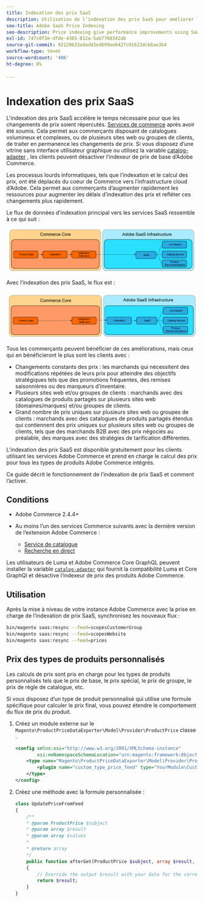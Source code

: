 ```yaml
---
title: Indexation des prix SaaS
description: Utilisation de l’indexation des prix SaaS pour améliorer les performances
seo-title: Adobe SaaS Price Indexing
seo-description: Price indexing give performance improvements using SaaS infrastructure
exl-id: 747c0f3e-dfde-4365-812a-5ab7768342ab
source-git-commit: 92129633adadd3ed699ae6427c01622dcb6ae3b4
workflow-type: tm+mt
source-wordcount: '406'
ht-degree: 0%

---
```


# Indexation des prix SaaS

L’indexation des prix SaaS accélère le temps nécessaire pour que les changements de prix soient répercutés. [Services de commerce](../landing/saas.md) après avoir été soumis. Cela permet aux commerçants disposant de catalogues volumineux et complexes, ou de plusieurs sites web ou groupes de clients, de traiter en permanence les changements de prix.
Si vous disposez d’une vitrine sans interface utilisateur graphique ou utilisez la variable [catalog-adapter](./catalog-adapter.md) , les clients peuvent désactiver l’indexeur de prix de base d’Adobe Commerce.

Les processus lourds informatiques, tels que l’indexation et le calcul des prix, ont été déplacés du coeur de Commerce vers l’infrastructure cloud d’Adobe. Cela permet aux commerçants d’augmenter rapidement les ressources pour augmenter les délais d’indexation des prix et refléter ces changements plus rapidement.

Le flux de données d’indexation principal vers les services SaaS ressemble à ce qui suit :

![Flux de données par défaut](assets/old_way.png)

Avec l’indexation des prix SaaS, le flux est :

![Flux de données d’indexation de prix SaaS](assets/new_way.png)

Tous les commerçants peuvent bénéficier de ces améliorations, mais ceux qui en bénéficieront le plus sont les clients avec :

* Changements constants des prix : les marchands qui nécessitent des modifications répétées de leurs prix pour atteindre des objectifs stratégiques tels que des promotions fréquentes, des remises saisonnières ou des marqueurs d’inventaire.
* Plusieurs sites web et/ou groupes de clients : marchands avec des catalogues de produits partagés sur plusieurs sites web (domaines/marques) et/ou groupes de clients.
* Grand nombre de prix uniques sur plusieurs sites web ou groupes de clients : marchands avec des catalogues de produits partagés étendus qui contiennent des prix uniques sur plusieurs sites web ou groupes de clients, tels que des marchands B2B avec des prix négociés au préalable, des marques avec des stratégies de tarification différentes.

L’indexation des prix SaaS est disponible gratuitement pour les clients utilisant les services Adobe Commerce et prend en charge le calcul des prix pour tous les types de produits Adobe Commerce intégrés.

Ce guide décrit le fonctionnement de l’indexation de prix SaaS et comment l’activer.

## Conditions

* Adobe Commerce 2.4.4+
* Au moins l’un des services Commerce suivants avec la dernière version de l’extension Adobe Commerce :

   * [Service de catalogue](../catalog-service/overview.md)
   * [Recherche en direct](../live-search/guide-overview.md)

Les utilisateurs de Luma et Adobe Commerce Core GraphQL peuvent installer la variable [`catalog-adapter`](catalog-adapter.md) qui fournit la compatibilité Luma et Core GraphQl et désactive l’indexeur de prix des produits Adobe Commerce.

## Utilisation

Après la mise à niveau de votre instance Adobe Commerce avec la prise en charge de l’indexation de prix SaaS, synchronisez les nouveaux flux :

```bash
bin/magento saas:resync --feed=scopesCustomerGroup
bin/magento saas:resync --feed=scopesWebsite
bin/magento saas:resync --feed=prices
```

## Prix des types de produits personnalisés

Les calculs de prix sont pris en charge pour les types de produits personnalisés tels que le prix de base, le prix spécial, le prix de groupe, le prix de règle de catalogue, etc.

Si vous disposez d’un type de produit personnalisé qui utilise une formule spécifique pour calculer le prix final, vous pouvez étendre le comportement du flux de prix du produit.

1. Créez un module externe sur le `Magento\ProductPriceDataExporter\Model\Provider\ProductPrice` classe .

   ```xml
   <config xmlns:xsi="http://www.w3.org/2001/XMLSchema-instance"
           xsi:noNamespaceSchemaLocation="urn:magento:framework:ObjectManager/etc/config.xsd">
       <type name="Magento\ProductPriceDataExporter\Model\Provider\ProductPrice">
           <plugin name="custom_type_price_feed" type="YourModule\CustomProductType\Plugin\UpdatePriceFromFeed" />
       </type>
   </config>
   ```

1. Créez une méthode avec la formule personnalisée :

   ```php
   class UpdatePriceFromFeed
   {
       /**
       * @param ProductPrice $subject
       * @param array $result
       * @param array $values
       *
       * @return array
       */
       public function afterGet(ProductPrice $subject, array $result, array $values) : array
       {
           // Override the output $result with your data for the corresponding products (see original method for details) 
           return $result;
       }
   }
   ```
